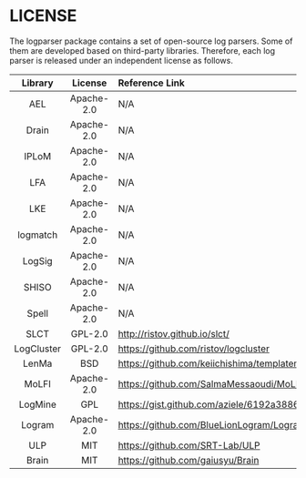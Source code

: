 # LICENSE

The logparser package contains a set of open-source log parsers. Some of them are developed based on third-party libraries. Therefore, each log parser is released under an independent license as follows.

|  Library   |    License  | Reference Link                                                  |   
|:----------:|:--------------:|:----------------------------------------------------------------|
|    AEL     | Apache-2.0  | N/A                                                             |
|   Drain    | Apache-2.0  | N/A                                                             |
|   IPLoM    | Apache-2.0  | N/A                                                             |
|    LFA     | Apache-2.0  | N/A                                                             |
|    LKE     | Apache-2.0  | N/A                                                             |
|  logmatch  | Apache-2.0  | N/A                                                             |
|   LogSig   | Apache-2.0  | N/A                                                             |
|   SHISO    | Apache-2.0  | N/A                                                             |
|   Spell    | Apache-2.0  | N/A                                                             |
|    SLCT    |  GPL-2.0 | http://ristov.github.io/slct/                                   |  
| LogCluster | GPL-2.0    | https://github.com/ristov/logcluster                            |     
|   LenMa    |   BSD   | https://github.com/keiichishima/templateminer                   |     
|   MoLFI    |  Apache-2.0     | https://github.com/SalmaMessaoudi/MoLFI                         |     
|  LogMine   |   GPL  | https://gist.github.com/aziele/6192a38862ce569fe1b9cbe377339fbe |
|   Logram   |  Apache-2.0  | https://github.com/BlueLionLogram/Logram                        | 
|    ULP     | MIT | https://github.com/SRT-Lab/ULP                                  | 
|   Brain    | MIT | https://github.com/gaiusyu/Brain                                | 
